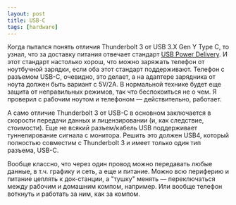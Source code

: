```yaml
---
layout: post
title: USB-C
tags: [hardware]
---
```

Когда пытался понять отличия Thunderbolt 3 от USB 3.X Gen Y Type C, то узнал, что за доставку питания отвечает стандарт [USB Power Delivery](https://habr.com/ru/post/166661/). И этот стандарт настолько хорош, что можно заряжать телефон от ноутбучной зарядки, если оба этот стандарт поддерживают. Телефон с разъемом USB-C, очевидно, это делает, а на адаптере зарядника от ноута должен быть вариант с 5V/2A. В нормальной технике будет еще защита от неправильных режимов, так что беспокоиться не о чем. Я проверил с рабочим ноутом и телефоном — действительно, работает.

А само отличие Thunderbolt 3 от USB-C в основном заключается в скорости передачи данных и лицензировании (и, как следствие, стоимости). Еще не всякий разъем/кабель USB поддерживает туннелирование сигнала с монитора. Решить это должен USB4, который полностью совместим с Thunderbolt 3 и имеет только один тип разъема, USB-С.

Вообще классно, что через один провод можно передавать любые данные, в т.ч. графику и сеть, а еще и питание. Можно всю периферию и питание цеплять к док-станции, а "тушку" менять — переключаться между рабочим и домашним компом, например. Или вообще телефон воткнуть и работать за ним, как за компом.

